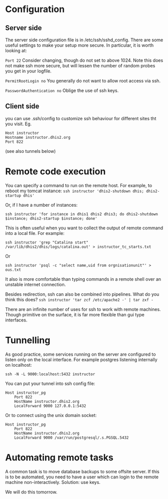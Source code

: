 # Configuration
## Server side
The server side configuration file is in /etc/ssh/sshd_config.  There are some useful settings to make your setup more secure.  In particular, it is worth looking at:

`Port 22`
Consider changing, though do not set to above 1024.  Note this does not make ssh more secure, but will lessen the number of random probes you get in your logfile.

`PermitRootLogin no`
You generally do not want to allow root access via ssh.

`PasswordAuthentication no`
Oblige the use of ssh keys.

## Client side
you can use .ssh/config to customize ssh behaviour for different sites tht you visit.  Eg.
```
Host instructor
Hostname instructor.dhis2.org
Port 822
```
(see also tunnels below)

# Remote code execution
You can specify a command to run on the remote host.  For example, to reboot my tomcat instance:
`ssh instructor 'dhis2-shutdown dhis; dhis2-startup dhis'`

Or, if I have a number of instances:

`ssh instructor 'for instance in dhis1 dhis2 dhis3; do dhis2-shutdown $instance; dhis2-startup $instance; done'`

This is often useful when you want to collect the output of remote command into a local file.  For example:

`ssh instructor 'grep "Catalina start" /var/lib/dhis2/dhis/logs/catalina.out' > instructor_tc_starts.txt`

Or

`ssh instructor 'psql -c "select name,uid from orgnisationunit"' > ous.txt`

It also is more comfortable than typing commands in a remote shell over an unstable internet connection.

Besides redirection, ssh can also be combined into pipelines.  What do you think this does?
`ssh instructor 'tar zcf /etc/apache2 -' | tar zxf -`

There are an infinite number of uses for ssh to work with remote machines.  Though primitive on the surface, it is far more flexible than gui type interfaces.

# Tunnelling
As good practice, some services running on the server are configured to listen only on the local interface.  For example postgres listening internally on localhost:

`ssh -N -L 9000:localhost:5432 instructor`

You can put your tunnel into ssh config file:

```
Host instructor_pg
    Port 822
    HostName instructor.dhis2.org
    LocalForward 9000 127.0.0.1:5432
```

Or to connect using the unix domain socket:
```
Host instructor_pg
    Port 822
    HostName instructor.dhis2.org
    LocalForward 9000 /var/run/postgresql/.s.PGSQL.5432
```

# Automating remote tasks
A common task is to move database backups to some offsite server.  If this is to be automated, you need to have a user which can login to the remote machine non-interactively.  Solution: use keys.


We will do this tomorrow.
